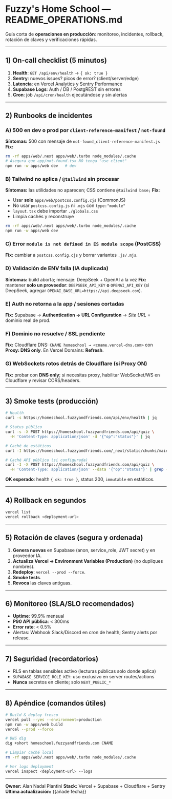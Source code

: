 # Fuzzy's Home School — README_OPERATIONS.md

Guía corta de **operaciones en producción**: monitoreo, incidentes, rollback, rotación de claves y verificaciones rápidas.

---

## 1) On‑call checklist (5 minutos)

1. **Health**: `GET /api/env/health` → `{ ok: true }`
2. **Sentry**: nuevos issues? picos de error? (client/server/edge)
3. **Latencia**: en Vercel Analytics y Sentry Performance
4. **Supabase Logs**: Auth / DB / PostgREST sin errores
5. **Cron**: job `/api/cron/health` ejecutándose y sin alertas

---

## 2) Runbooks de incidentes

### A) 500 en dev o prod por `client-reference-manifest` / `not-found`

**Síntomas:** 500 con mensaje de `not-found_client-reference-manifest.js`
**Fix:**

```bash
rm -rf apps/web/.next apps/web/.turbo node_modules/.cache
# Asegura que app/not-found.tsx NO tenga "use client"
npm run -w apps/web dev   # dev
```

### B) Tailwind no aplica / `@tailwind` sin procesar

**Síntomas:** las utilidades no aparecen; CSS contiene `@tailwind base;`
**Fix:**

* Usar **solo** `apps/web/postcss.config.cjs` (CommonJS)
* No usar `postcss.config.js` ni `.mjs` con `type:"module"`
* `layout.tsx` debe importar `./globals.css`
* Limpia cachés y reconstruye

```bash
rm -rf apps/web/.next apps/web/.turbo node_modules/.cache
npm run -w apps/web dev
```

### C) Error `module is not defined in ES module scope` (PostCSS)

**Fix:** cambiar a `postcss.config.cjs` y borrar variantes `.js/.mjs`.

### D) Validación de ENV falla (IA duplicada)

**Síntomas:** build aborta; mensaje: DeepSeek + OpenAI a la vez
**Fix:** mantener **solo un proveedor**: `DEEPSEEK_API_KEY` **o** `OPENAI_API_KEY` (si DeepSeek, agregar `OPENAI_BASE_URL=https://api.deepseek.com`).

### E) Auth no retorna a la app / sesiones cortadas

**Fix:** Supabase → **Authentication → URL Configuration** → *Site URL* = dominio real de prod.

### F) Dominio no resuelve / SSL pendiente

**Fix:** Cloudflare DNS: `CNAME homeschool → <cname.vercel-dns.com>` con **Proxy: DNS only**. En Vercel Domains: **Refresh**.

### G) WebSockets rotos detrás de Cloudflare (si Proxy ON)

**Fix:** probar con **DNS only**; si necesitas proxy, habilitar WebSocket/WS en Cloudflare y revisar CORS/headers.

---

## 3) Smoke tests (producción)

```bash
# Health
curl -s https://homeschool.fuzzyandfriends.com/api/env/health | jq

# Status público
curl -s -X POST https://homeschool.fuzzyandfriends.com/api/quiz \
  -H 'Content-Type: application/json' -d '{"op":"status"}' | jq

# Caché de estáticos
curl -I https://homeschool.fuzzyandfriends.com/_next/static/chunks/main.js | grep -i cache-control

# Caché API pública (si configurada)
curl -I -X POST https://homeschool.fuzzyandfriends.com/api/quiz \
  -H 'Content-Type: application/json' --data '{"op":"status"}' | grep -i cache-control
```

**OK esperado**: health `{ ok: true }`, status 200, `immutable` en estáticos.

---

## 4) Rollback en segundos

```bash
vercel list
vercel rollback <deployment-url>
```

---

## 5) Rotación de claves (segura y ordenada)

1. **Genera nuevas** en Supabase (anon, service_role, JWT secret) y en proveedor IA.
2. **Actualiza Vercel → Environment Variables (Production)** (no dupliques nombres).
3. **Redeploy**: `vercel --prod --force`.
4. **Smoke tests**.
5. **Revoca** las claves antiguas.

---

## 6) Monitoreo (SLA/SLO recomendados)

* **Uptime**: 99.9% mensual
* **P90 API pública**: < 300ms
* **Error rate**: < 0.5%
* Alertas: Webhook Slack/Discord en cron de health; Sentry alerts por release.

---

## 7) Seguridad (recordatorios)

* RLS en tablas sensibles activo (lecturas públicas solo donde aplica)
* `SUPABASE_SERVICE_ROLE_KEY`: uso exclusivo en server routes/actions
* **Nunca** secretos en cliente; solo `NEXT_PUBLIC_*`

---

## 8) Apéndice (comandos útiles)

```bash
# Build & deploy fresco
vercel pull --yes --environment=production
npm run -w apps/web build
vercel --prod --force

# DNS dig
dig +short homeschool.fuzzyandfriends.com CNAME

# Limpiar caché local
rm -rf apps/web/.next apps/web/.turbo node_modules/.cache

# Ver logs deployment
vercel inspect <deployment-url> --logs
```

---

**Owner:** Alan Nadal Piantini
**Stack:** Vercel + Supabase + Cloudflare + Sentry
**Última actualización:** {{añade fecha}}
